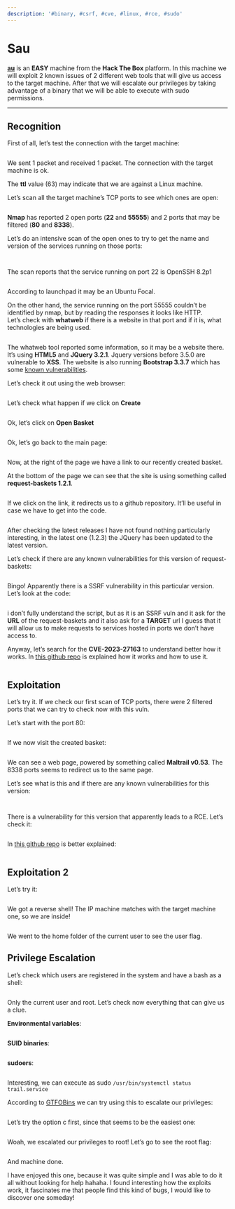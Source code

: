 ```yaml
---
description: '#binary, #csrf, #cve, #linux, #rce, #sudo'
---
```


# Sau

[**au**](https://app.hackthebox.com/machines/Sau) is an **EASY** machine from the **Hack The Box** platform. In this machine we will exploit 2 known issues of 2 different web tools that will give us access to the target machine. After that we will escalate our privileges by taking advantage of a binary that we will be able to execute with sudo permissions.

***

## Recognition

First of all, let’s test the connection with the target machine:

<figure><img src="../../.gitbook/assets/sau0.png" alt=""><figcaption></figcaption></figure>

We sent 1 packet and received 1 packet. The connection with the target machine is ok.

The **ttl** value (63) may indicate that we are against a Linux machine.

Let’s scan all the target machine’s TCP ports to see which ones are open:

<figure><img src="../../.gitbook/assets/sau1.png" alt=""><figcaption></figcaption></figure>

**Nmap** has reported 2 open ports (**22** and **55555**) and 2 ports that may be filtered (**80** and **8338**).

Let’s do an intensive scan of the open ones to try to get the name and version of the services running on those ports:

<figure><img src="../../.gitbook/assets/sau2.png" alt=""><figcaption></figcaption></figure>

<figure><img src="../../.gitbook/assets/sau3.png" alt=""><figcaption></figcaption></figure>

The scan reports that the service running on port 22 is OpenSSH 8.2p1

<figure><img src="../../.gitbook/assets/sau4.png" alt=""><figcaption></figcaption></figure>

According to launchpad it may be an Ubuntu Focal.

On the other hand, the service running on the port 55555 couldn’t be identified by nmap, but by reading the responses it looks like HTTP.\
Let’s check with **whatweb** if there is a website in that port and if it is, what technologies are being used.

<figure><img src="../../.gitbook/assets/sau5.png" alt=""><figcaption></figcaption></figure>

The whatweb tool reported some information, so it may be a website there. It’s using **HTML5** and **JQuery 3.2.1**. Jquery versions before 3.5.0 are vulnerable to **XSS**. The website is also running **Bootstrap 3.3.7** which has some [known vulnerabilities](https://security.snyk.io/package/npm/bootstrap-sass/3.3.7).

Let’s check it out using the web browser:

<figure><img src="../../.gitbook/assets/sau6.png" alt=""><figcaption></figcaption></figure>

Let’s check what happen if we click on **Create**

<figure><img src="../../.gitbook/assets/sau7.png" alt=""><figcaption></figcaption></figure>

Ok, let’s click on **Open Basket**

<figure><img src="../../.gitbook/assets/sau8.png" alt=""><figcaption></figcaption></figure>

Ok, let’s go back to the main page:

<figure><img src="../../.gitbook/assets/sau9.png" alt=""><figcaption></figcaption></figure>

Now, at the right of the page we have a link to our recently created basket.

At the bottom of the page we can see that the site is using something called **request-baskets 1.2.1**.

<figure><img src="../../.gitbook/assets/sau10.png" alt=""><figcaption></figcaption></figure>

If we click on the link, it redirects us to a github repository. It’ll be useful in case we have to get into the code.

<figure><img src="../../.gitbook/assets/sau11.png" alt=""><figcaption></figcaption></figure>

After checking the latest releases I have not found nothing particularly interesting, in the latest one (1.2.3) the JQuery has been updated to the latest version.

Let’s check if there are any known vulnerabilities for this version of request-baskets:

<figure><img src="../../.gitbook/assets/sau12.png" alt=""><figcaption></figcaption></figure>

Bingo! Apparently there is a SSRF vulnerability in this particular version. Let’s look at the code:

<figure><img src="../../.gitbook/assets/sau13.png" alt=""><figcaption></figcaption></figure>

i don’t fully understand the script, but as it is an SSRF vuln and it ask for the **URL** of the request-baskets and it also ask for a **TARGET** url I guess that it will allow us to make requests to services hosted in ports we don’t have access to.

Anyway, let’s search for the **CVE-2023-27163** to understand better how it works. In [this github repo](https://github.com/entr0pie/CVE-2023-27163) is explained how it works and how to use it.

<figure><img src="../../.gitbook/assets/sau14.png" alt=""><figcaption></figcaption></figure>

## Exploitation

Let’s try it. If we check our first scan of TCP ports, there were 2 filtered ports that we can try to check now with this vuln.

Let’s start with the port 80:

<figure><img src="../../.gitbook/assets/sau15.png" alt=""><figcaption></figcaption></figure>

If we now visit the created basket:

<figure><img src="../../.gitbook/assets/sau16.png" alt=""><figcaption></figcaption></figure>

We can see a web page, powered by something called **Maltrail v0.53**. The 8338 ports seems to redirect us to the same page.

Let’s see what is this and if there are any known vulnerabilities for this version:

<figure><img src="../../.gitbook/assets/sau17.png" alt=""><figcaption></figcaption></figure>

<figure><img src="../../.gitbook/assets/sau18.png" alt=""><figcaption></figcaption></figure>

There is a vulnerability for this version that apparently leads to a RCE. Let’s check it:

<figure><img src="../../.gitbook/assets/sau19.png" alt=""><figcaption></figcaption></figure>

In [this github repo](https://github.com/spookier/Maltrail-v0.53-Exploit) is better explained:

<figure><img src="../../.gitbook/assets/sau20.png" alt=""><figcaption></figcaption></figure>

## Exploitation 2

Let’s try it:

<figure><img src="../../.gitbook/assets/sau21.png" alt=""><figcaption></figcaption></figure>

We got a reverse shell! The IP machine matches with the target machine one, so we are inside!

<figure><img src="../../.gitbook/assets/sau22.png" alt=""><figcaption></figcaption></figure>

We went to the home folder of the current user to see the user flag.

## Privilege Escalation

Let’s check which users are registered in the system and have a bash as a shell:

<figure><img src="../../.gitbook/assets/sau23.png" alt=""><figcaption></figcaption></figure>

Only the current user and root. Let’s check now everything that can give us a clue.

**Environmental variables**:

<figure><img src="../../.gitbook/assets/sau24.png" alt=""><figcaption></figcaption></figure>

**SUID binaries**:

<figure><img src="../../.gitbook/assets/sau25.png" alt=""><figcaption></figcaption></figure>

**sudoers**:

<figure><img src="../../.gitbook/assets/sau26.png" alt=""><figcaption></figcaption></figure>

Interesting, we can execute as sudo `/usr/bin/systemctl status trail.service`

According to [GTFOBins](https://gtfobins.github.io/gtfobins/systemctl/) we can try using this to escalate our privileges:

<figure><img src="../../.gitbook/assets/sau27.png" alt=""><figcaption></figcaption></figure>

Let’s try the option c first, since that seems to be the easiest one:

<figure><img src="../../.gitbook/assets/sau28.png" alt=""><figcaption></figcaption></figure>

Woah, we escalated our privileges to root! Let’s go to see the root flag:

<figure><img src="../../.gitbook/assets/sau29.png" alt=""><figcaption></figcaption></figure>

And machine done.

I have enjoyed this one, because it was quite simple and I was able to do it all without looking for help hahaha. I found interesting how the exploits work, it fascinates me that people find this kind of bugs, I would like to discover one someday!
